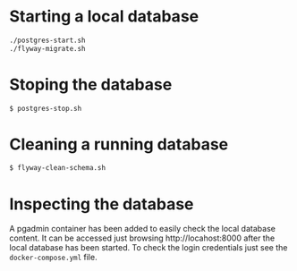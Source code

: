 # Starting a local database

```sh
./postgres-start.sh
./flyway-migrate.sh
```

# Stoping the database

```sh
$ postgres-stop.sh
```

# Cleaning a running database

```sh
$ flyway-clean-schema.sh
```

# Inspecting the database

A pgadmin container has been added to easily check the local database content. It can be accessed just browsing http://locahost:8000 after the local database has been started. To check the login credentials just see the `docker-compose.yml` file.
